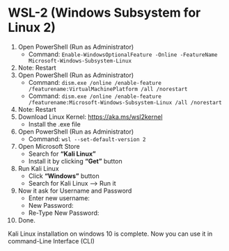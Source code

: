 # WSL-2 (Windows Subsystem for Linux 2)

1. Open PowerShell (Run as Administrator)
    - Command: `Enable-WindowsOptionalFeature -Online -FeatureName Microsoft-Windows-Subsystem-Linux`
2. Note: Restart
3. Open PowerShell (Run as Administrator)
    - Command: `dism.exe /online /enable-feature /featurename:VirtualMachinePlatform /all /norestart`
    - Command: `dism.exe /online /enable-feature /featurename:Microsoft-Windows-Subsystem-Linux /all /norestart`
4. Note: Restart
5. Download Linux Kernel: https://aka.ms/wsl2kernel
    - Install the .exe file
6. Open PowerShell (Run as Administrator)
    - Command: `wsl --set-default-version 2`
7. Open Microsoft Store
    - Search for **“Kali Linux”**
    - Install it by clicking **“Get”** button
8. Run Kali Linux
    - Click **“Windows”** button
    - Search for Kali Linux —> Run it
9. Now it ask for Username and Password
    - Enter new username: <username>
    - New Password: <Enter-Password>
    - Re-Type New Password: <Enter-Password>
10. Done.

Kali Linux installation on windows 10 is complete. Now you can use it in command-Line Interface (CLI)
